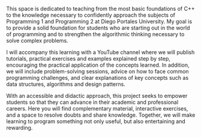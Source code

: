 This space is dedicated to teaching from the most basic foundations of C++ to the knowledge necessary to confidently approach the subjects of Programming 1 and Programming 2 at Diego Portales University. My goal is to provide a solid foundation for students who are starting out in the world of programming and to strengthen the algorithmic thinking necessary to solve complex problems.

I will accompany this learning with a YouTube channel where we will publish tutorials, practical exercises and examples explained step by step, encouraging the practical application of the concepts learned. In addition, we will include problem-solving sessions, advice on how to face common programming challenges, and clear explanations of key concepts such as data structures, algorithms and design patterns.

With an accessible and didactic approach, this project seeks to empower students so that they can advance in their academic and professional careers. Here you will find complementary material, interactive exercises, and a space to resolve doubts and share knowledge. Together, we will make learning to program something not only useful, but also entertaining and rewarding.
